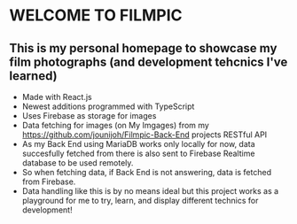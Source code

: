 # WELCOME TO FILMPIC
## This is my personal homepage to showcase my film photographs (and development tehcnics I've learned)
- Made with React.js 
- Newest additions programmed with TypeScript
- Uses Firebase as storage for images 
- Data fetching for images (on My Imgages) from my https://github.com/jounijoh/Filmpic-Back-End projects RESTful API
- As my Back End using MariaDB works only locally for now, data succesfully fetched from there is also sent to Firebase Realtime database to be used remotely.
- So when fetching data, if Back End is not answering, data is fetched from Firebase.
- Data handling like this is by no means ideal but this project works as a playground for me to try, learn, and display different technics for development! 

